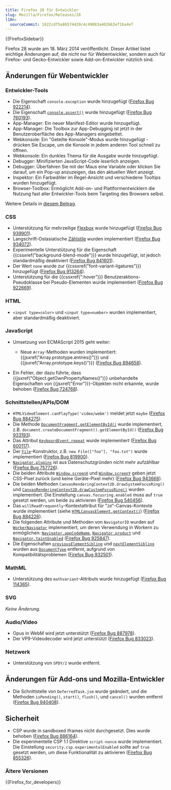 ```yaml
---
title: Firefox 28 für Entwickler
slug: Mozilla/Firefox/Releases/28
l10n:
  sourceCommit: 1822cdf5a86574429c4c49883a402663ef16a4ef
---
```


{{FirefoxSidebar}}

Firefox 28 wurde am 18. März 2014 veröffentlicht. Dieser Artikel listet wichtige Änderungen auf, die nicht nur für Webentwickler, sondern auch für Firefox- und Gecko-Entwickler sowie Add-on-Entwickler nützlich sind.

## Änderungen für Webentwickler

### Entwickler-Tools

- Die Eigenschaft `console.exception` wurde hinzugefügt ([Firefox Bug 922214](https://bugzil.la/922214)).
- Die Eigenschaft [`console.assert()`](/de/docs/Web/API/console/assert_static) wurde hinzugefügt ([Firefox Bug 760193](https://bugzil.la/760193)).
- App-Manager: Ein neuer Manifest-Editor wurde hinzugefügt.
- App-Manager: Die Toolbox zur App-Debugging ist jetzt in der Benutzeroberfläche des App-Managers eingebettet.
- Webkonsole: Ein "Geteilte Konsole"-Modus wurde hinzugefügt - drücken Sie Escape, um die Konsole in jedem anderen Tool schnell zu öffnen.
- Webkonsole: Ein dunkles Thema für die Ausgabe wurde hinzugefügt.
- Debugger: Minifizierten JavaScript-Code leserlich anzeigen.
- Debugger: Überfahren Sie mit der Maus eine Variable oder klicken Sie darauf, um ein Pop-up anzuzeigen, das den aktuellen Wert anzeigt.
- Inspektor: Ein Farbwähler im Regel-Ansicht und verschiedene Tooltips wurden hinzugefügt.
- Browser-Toolbox: Ermöglicht Add-on- und Plattformentwicklern die Nutzung fast aller Entwickler-Tools beim Targeting des Browsers selbst.

Weitere Details in [diesem Beitrag](https://hacks.mozilla.org/2013/12/split-console-pretty-print-minified-js-and-more-firefox-developer-tools-episode-28/).

### CSS

- Unterstützung für mehrzeilige [Flexbox](/de/docs/Web/CSS/CSS_flexible_box_layout/Basic_concepts_of_flexbox) wurde hinzugefügt ([Firefox Bug 939901](https://bugzil.la/939901)).
- Langschrift-Ostasiatische [Zählstile](/de/docs/Web/CSS/list-style-type) wurden implementiert ([Firefox Bug 934072](https://bugzil.la/934072)).
- Experimentelle Unterstützung für die Eigenschaft {{cssxref("background-blend-mode")}} wurde hinzugefügt, ist jedoch standardmäßig deaktiviert ([Firefox Bug 841601](https://bugzil.la/841601)).
- Der Wert `none` wurde zur {{cssxref("font-variant-ligatures")}} hinzugefügt ([Firefox Bug 913264](https://bugzil.la/913264)).
- Unterstützung für die {{cssxref(":hover")}} Benutzeraktions-Pseudoklasse bei Pseudo-Elementen wurde implementiert ([Firefox Bug 922669](https://bugzil.la/922669)).

### HTML

- `<input type=color>` und `<input type=number>` wurden implementiert, aber standardmäßig deaktiviert.

### JavaScript

- Umsetzung von ECMAScript 2015 geht weiter:

  - Neue `Array`-Methoden wurden implementiert: {{jsxref("Array.prototype.entries()")}} und {{jsxref("Array.prototype.keys()")}} ([Firefox Bug 894658](https://bugzil.la/894658)).

- Ein Fehler, der dazu führte, dass {{jsxref("Object.getOwnPropertyNames()")}} unbehandelte Eigenschaften von {{jsxref("Error")}}-Objekten nicht erkannte, wurde behoben ([Firefox Bug 724768](https://bugzil.la/724768)).

### Schnittstellen/APIs/DOM

- `HTMLVideoElement.canPlayType('video/webm')` meldet jetzt `maybe` ([Firefox Bug 884275](https://bugzil.la/884275)).
- Die Methode [`DocumentFragment.getElementById()`](/de/docs/Web/API/DocumentFragment/getElementById) wurde implementiert, z.B. `document.createDocumentFragment().getElementById()` ([Firefox Bug 933193](https://bugzil.la/933193)).
- Das Attribut [`KeyboardEvent.repeat`](/de/docs/Web/API/KeyboardEvent/repeat) wurde implementiert ([Firefox Bug 600117](https://bugzil.la/600117)).
- Der [`File`](/de/docs/Web/API/File)-Konstruktor, z.B. `new File(["foo"], "foo.txt")` wurde implementiert ([Firefox Bug 819900](https://bugzil.la/819900)).
- [`Navigator.plugins`](/de/docs/Web/API/Navigator/plugins) ist aus Datenschutzgründen nicht mehr aufzählbar ([Firefox Bug 757726](https://bugzil.la/757726)).
- Die beiden Attribute [`Window.screenX`](/de/docs/Web/API/Window/screenX) und [`Window.screenY`](/de/docs/Web/API/Window/screenY) geben jetzt CSS-Pixel zurück (und keine Geräte-Pixel mehr) ([Firefox Bug 943668](https://bugzil.la/943668)).
- Die beiden Methoden `CanvasRenderingContext2D.drawSystemFocusRing()` und [`CanvasRenderingContext2D.drawCustomFocusRing()`](/de/docs/Web/API/CanvasRenderingContext2D/drawFocusIfNeeded) wurden implementiert. Die Einstellung `canvas.focusring.enabled` muss auf `true` gesetzt werden, um beide zu aktivieren ([Firefox Bug 540456](https://bugzil.la/540456)).
- Das `willReadFrequently`-Kontextattribut für "`2d`"-Canvas-Kontexte wurde implementiert (siehe [`HTMLCanvasElement.getContext()`](/de/docs/Web/API/HTMLCanvasElement/getContext)) ([Firefox Bug 884226](https://bugzil.la/884226)).
- Die folgenden Attribute und Methoden von `NavigatorID` wurden auf [`WorkerNavigator`](/de/docs/Web/API/WorkerNavigator) implementiert, um deren Verwendung in Workern zu ermöglichen: [`Navigator.appCodeName`](/de/docs/Web/API/Navigator/appCodeName), [`Navigator.product`](/de/docs/Web/API/Navigator/product) und [`Navigator.taintEnabled`](/de/docs/Web/API/Navigator/taintEnabled) ([Firefox Bug 925847](https://bugzil.la/925847)).
- Die Eigenschaften [`previousElementSibling`](/de/docs/Web/API/Element/previousElementSibling) und [`nextElementSibling`](/de/docs/Web/API/Element/nextElementSibling) wurden aus [`DocumentType`](/de/docs/Web/API/DocumentType) entfernt, aufgrund von Kompatibilitätsproblemen ([Firefox Bug 932501](https://bugzil.la/932501)).

### MathML

- Unterstützung des `mathvariant`-Attributs wurde hinzugefügt ([Firefox Bug 114365](https://bugzil.la/114365)).

### SVG

_Keine Änderung._

### Audio/Video

- Opus in WebM wird jetzt unterstützt ([Firefox Bug 887978](https://bugzil.la/887978)).
- Der VP9-Videodecoder wird jetzt unterstützt ([Firefox Bug 833023](https://bugzil.la/833023)).

### Netzwerk

- Unterstützung von `SPDY/2` wurde entfernt.

## Änderungen für Add-ons und Mozilla-Entwickler

- Die Schnittstelle von `DeferredTask.jsm` wurde geändert, und die Methoden `isPending()`, `start()`, `flush()`, und `cancel()` wurden entfernt ([Firefox Bug 940408](https://bugzil.la/940408)).

## Sicherheit

- CSP wurde in sandboxed iframes nicht durchgesetzt. Dies wurde behoben ([Firefox Bug 886164](https://bugzil.la/886164)).
- Die experimentelle CSP 1.1 Direktive `script-nonce` wurde implementiert. Die Einstellung `security.csp.experimentalEnabled` sollte auf `true` gesetzt werden, um diese Funktionalität zu aktivieren ([Firefox Bug 855326](https://bugzil.la/855326)).

### Ältere Versionen

{{Firefox_for_developers}}
